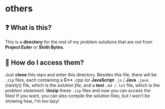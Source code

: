 # others
## ❓ What is this?
This is a **directory** for the *rest* of my problem solutions that are *not* from **Project Euler** or **Sloth Bytes**.
## 🤔 How do I access them?
Just **clone** this repo and enter this directory.
Besides this file, there will be `.zip` files, each containing a **C++** .cpp (or  **JavaScript** `.js` / **Java** `.java` (*rarely*)) file, which is the *solution file*, and a **text** `.md /.txt` file, which is the *problem statement*. **Unzip** these `.zip` files and now you can access the files! If you want, you can also compile the solution files, but I won't be showing how, I'm too lazy!
